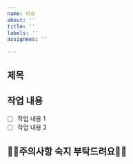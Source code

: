 ```yaml
---
name: 이슈
about: ''
title: ''
labels: ''
assignees: ''

---
```


## 제목

## 작업 내용
* [ ] 작업 내용 1
* [ ] 작업 내용 2

## 🙏🙏주의사항 숙지 부탁드려요🙏🙏

